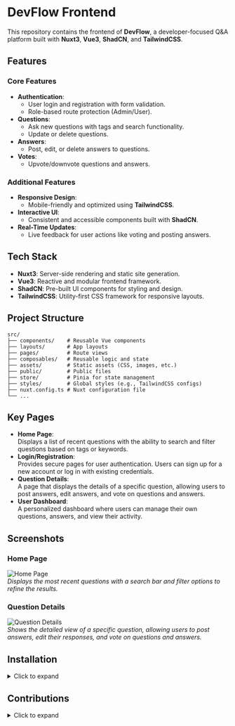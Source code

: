# DevFlow Frontend  

This repository contains the frontend of **DevFlow**, a developer-focused Q&A platform built with **Nuxt3**, **Vue3**, **ShadCN**, and **TailwindCSS**.  

## Features  

### Core Features  
- **Authentication**:  
  - User login and registration with form validation.  
  - Role-based route protection (Admin/User).  
- **Questions**:  
  - Ask new questions with tags and search functionality.  
  - Update or delete questions.  
- **Answers**:  
  - Post, edit, or delete answers to questions.  
- **Votes**:  
  - Upvote/downvote questions and answers.  

### Additional Features  
- **Responsive Design**:  
  - Mobile-friendly and optimized using **TailwindCSS**.  
- **Interactive UI**:  
  - Consistent and accessible components built with **ShadCN**.  
- **Real-Time Updates**:  
  - Live feedback for user actions like voting and posting answers.

## Tech Stack  

- **Nuxt3**: Server-side rendering and static site generation.  
- **Vue3**: Reactive and modular frontend framework.  
- **ShadCN**: Pre-built UI components for styling and design.  
- **TailwindCSS**: Utility-first CSS framework for responsive layouts.  

## Project Structure  
    src/  
    ├── components/    # Reusable Vue components  
    ├── layouts/       # App layouts  
    ├── pages/         # Route views  
    ├── composables/   # Reusable logic and state  
    ├── assets/        # Static assets (CSS, images, etc.)  
    ├── public/        # Public files  
    ├── store/         # Pinia for state management  
    ├── styles/        # Global styles (e.g., TailwindCSS configs)  
    ├── nuxt.config.ts # Nuxt configuration file  
    └── ...  

## Key Pages  
- **Home Page**:  
  Displays a list of recent questions with the ability to search and filter questions based on tags or keywords.
- **Login/Registration**:  
  Provides secure pages for user authentication. Users can sign up for a new account or log in with existing credentials.
- **Question Details**:  
  A page that displays the details of a specific question, allowing users to post answers, edit answers, and vote on questions and answers.
- **User Dashboard**:  
  A personalized dashboard where users can manage their own questions, answers, and view their activity.

## Screenshots  

### Home Page  
![Home Page](assets/images/home-page.png)  
*Displays the most recent questions with a search bar and filter options to refine the results.*

### Question Details  
![Question Details](assets/images/question-details.png)  
*Shows the detailed view of a specific question, allowing users to post answers, edit their responses, and vote on questions and answers.*


## Installation  

<details>
  <summary>Click to expand</summary>

  ### Prerequisites  
  - **Node.js**: v18+  

  ### Steps  

  1. **Clone the Repository**  
     ```bash  
     git clone https://github.com/username/devflow-frontend.git  
     cd devflow-frontend  
     ```  

  2. **Install Dependencies**  
     ```bash  
     npm install  
     ```  

  3. **Configure Environment Variables**  
     Create a `.env` file in the root directory with the following content:  
     ```plaintext  
     API_BASE_URL=http://localhost:3000  
     ```  

  4. **Start Development Server**  
     ```bash  
     npm run dev  
     ```  

     The application will run at `http://localhost:3000`.  

</details>

## Contributions  
<details>
  <summary>Click to expand</summary>
  
  We welcome contributions to the project! If you'd like to contribute, follow the steps below:

  1. **Fork the repository**  
     - Click the "Fork" button in the top-right corner of the repository page to create a personal copy.

  2. **Create a new branch**  
     - Create a new branch for your feature or bug fix:  
       ```bash  
       git checkout -b feature/your-feature-name  
       ```

  3. **Commit your changes**  
     - Make your changes and commit them:  
       ```bash  
       git commit -m "Description of your changes"  
       ```

  4. **Push to your fork**  
     - Push your changes to your forked repository:  
       ```bash  
       git push origin feature/your-feature-name  
       ```

  5. **Submit a pull request**  
     - Go to the repository on GitHub and submit a pull request for review.

  We appreciate your contributions and feedback!

</details>










